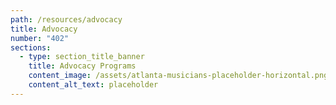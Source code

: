 ```yaml
---
path: /resources/advocacy
title: Advocacy
number: "402"
sections:
  - type: section_title_banner
    title: Advocacy Programs
    content_image: /assets/atlanta-musicians-placeholder-horizontal.png
    content_alt_text: placeholder
---
```

